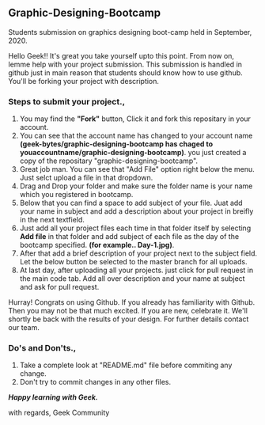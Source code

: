 ## Graphic-Designing-Bootcamp
Students submission on graphics designing boot-camp held in September, 2020.

Hello Geek!!
It's great you take yourself upto this point. From now on, lemme help with your project submission.
This submission is handled in github just in main reason that students should know how to use github.
You'll be forking your project with description.

### Steps to submit your project.,

1. You may find the **"Fork"** button, Click it and fork this repositary in your account.
2. You can see that the account name has changed to your account name **(geek-bytes/graphic-designing-bootcamp has chaged to youaccountname/graphic-designing-bootcamp)**.
   you just created a copy of the repositary "graphic-designing-bootcamp".
3. Great job man. You can see that "Add File" option right below the menu. Just selct upload a file in that dropdown.
4. Drag and Drop your folder and make sure the folder name is your name which you registered in bootcamp.
5. Below that you can find a space to add subject of your file. Juat add your name in subject and add a description about your project in breifly in the next textfield.
6. Just add all your project files each time in that folder itself by selecting **Add file** in that folder and add subject of each file as the day of the bootcamp specified.
   **(for example.. Day-1.jpg)**. 
6. After that add a brief description of your project next to the subject field. Let the below button be selected to the master branch for all uploads.
7. At last day, after uploading all your projects. just click for pull request in the main code tab. Add all over description and your name at subject and ask for pull request.

Hurray! Congrats on using Github. If you already has familiarity with Github. Then you may not be that much excited. If you are new, celebrate it.
We'll shortly be back with the results of your design.
For further details contact our team.


### Do's and Don'ts.,

1. Take a complete look at "README.md" file before commiting any change.
2. Don't try to commit changes in any other files.

**_Happy learning with Geek._**


with regards,
Geek Community
